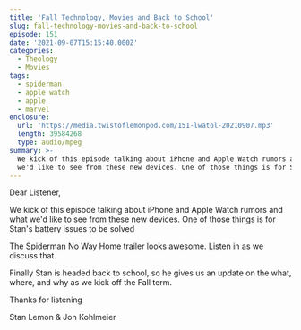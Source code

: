 ```yaml
---
title: 'Fall Technology, Movies and Back to School'
slug: fall-technology-movies-and-back-to-school
episode: 151
date: '2021-09-07T15:15:40.000Z'
categories:
  - Theology
  - Movies
tags:
  - spiderman
  - apple watch
  - apple
  - marvel
enclosure:
  url: 'https://media.twistoflemonpod.com/151-lwatol-20210907.mp3'
  length: 39584268
  type: audio/mpeg
summary: >-
  We kick of this episode talking about iPhone and Apple Watch rumors and what
  we'd like to see from these new devices. One of those things is for Stan's ...
---
```


Dear Listener,

We kick of this episode talking about iPhone and Apple Watch rumors and what we'd like to see from these new devices. One of those things is for Stan's battery issues to be solved

The Spiderman No Way Home trailer looks awesome. Listen in as we discuss that.

Finally Stan is headed back to school, so he gives us an update on the what, where, and why as we kick off the Fall term.

Thanks for listening

Stan Lemon & Jon Kohlmeier
